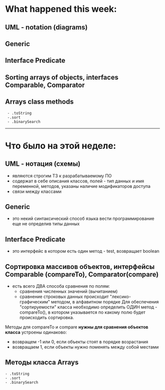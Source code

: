 # What happened this week:

## UML - notation (diagrams)


## Generic


## Interface Predicate<T>


## Sorting arrays of objects, interfaces Comparable<T>, Comparator<T>


## Arrays class methods
     - .toString
     -.sort
     - .binarySearch

________________________________________________

# Что было на этой неделе:

## UML - нотация (схемы)
- являются строгим ТЗ к разрабатываемому ПО
- содержат в себе описания классов, полей - тип данных и имя переменной, методов, 
указаны наличие модификаторов доступа
- связи между классами 

## Generic 
- это некий синтаксический способ языка вести программирование еще не определив типы данных


## Interface Predicate<T>
- это интерфейс в котором есть один метод - test, возвращает boolean


## Сортировка массивов объектов, интерфейсы Comparable<T> (compareTo), Comparator<T>(compare)
- есть всего ДВА способа сравнения по полям:
  - сравнения численных значений (вычитанием)
  - сравнение строковых данных происходит "лексико-графическим" методом, в алфавитном порядке
Для обеспечения "сортируемости" класса необходимо определить ОДИН метод - compareTo(), 
в котором указывается по какому полю будет происходить сортировка.

Методы для compareTo и compare **нужны для сравнения объектов класса** устроены одинаково:
- возвращем -1 или 0, если объекты стоят в порядке возрастания
- возвращаем 1, если объекты нужно поменять между собой местами

## Методы класса Arrays
    - .toString
    - .sort
    - .binarySearch


